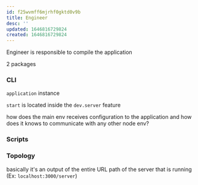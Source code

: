 ```yaml
---
id: f25wvmff6mjrhf0gktd0v9b
title: Engineer
desc: ''
updated: 1646816729824
created: 1646816729824
---
```


Engineer is responsible to compile the application

2 packages

### CLI

`application` instance 

`start` is located inside the `dev.server` feature

how does the main env receives configuration to the application and how does it knows to communicate with any other node env? 



### Scripts


### Topology

basically it's an output of the entire URL path of the server that is running (Ex: `localhost:3000/server`)

